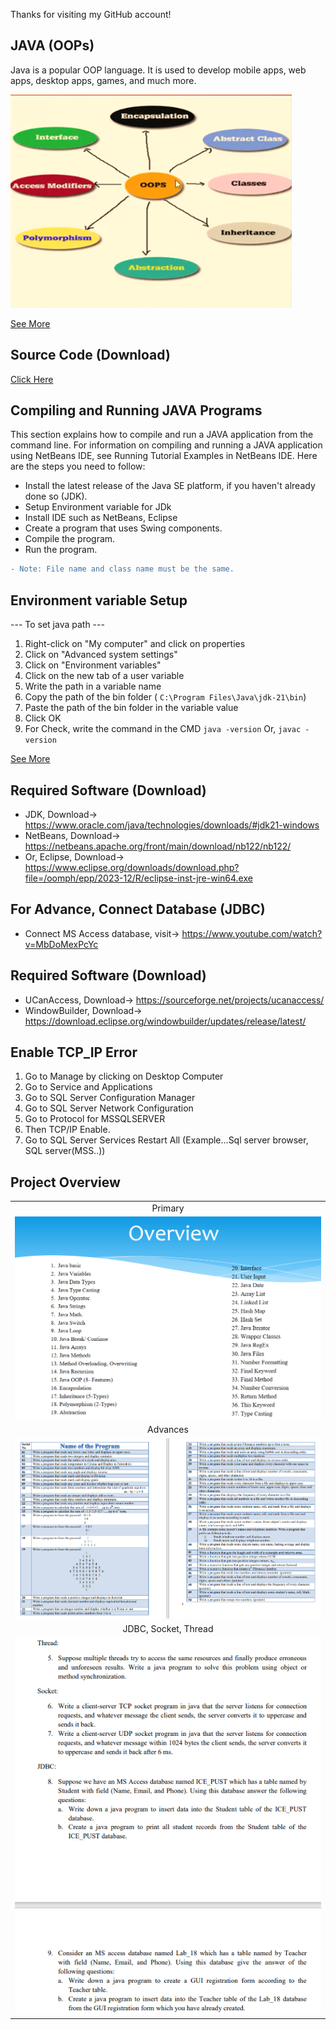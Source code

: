 Thanks for visiting my GitHub account!

## JAVA (OOPs)
Java is a popular OOP language. It is used to develop mobile apps, web apps, desktop apps, games, and much more.

![oop](https://github.com/learnwithfair/java/blob/main/images/oops.png)

[See More](https://www.w3schools.com/java/)

## Source Code (Download)
[Click Here](https://mega.nz/folder/ROF1WBTS#klvFbstilMZrMg_z1JeRhg)


## Compiling and Running JAVA Programs
This section explains how to compile and run a JAVA application from the command line. For information on compiling and running a JAVA application using NetBeans IDE, see Running Tutorial Examples in NetBeans IDE. Here are the steps you need to follow:

- Install the latest release of the Java SE platform, if you haven't already done so (JDK).
- Setup Environment variable for JDk
- Install IDE such as NetBeans, Eclipse
- Create a program that uses Swing components.
- Compile the program.
- Run the program.
```diff
- Note: File name and class name must be the same.

```

## Environment variable Setup
--- To set java path ---
1. Right-click on "My computer" and click on properties
2. Click on "Advanced system settings"
3. Click on "Environment variables"
4. Click on the new tab of a user variable
5. Write the path in a variable name
6. Copy the path of the bin folder ( ``` C:\Program Files\Java\jdk-21\bin ```)
7. Paste the path of the bin folder in the variable value
8. Click OK
9. For Check, write the command in the CMD  ``` java -version ``` Or, ``` javac -version ```
   
[See More](https://stackoverflow.com/questions/1672281/how-to-set-the-environment-variables-for-java-in-windows)

## Required Software (Download)
- JDK, Download-> https://www.oracle.com/java/technologies/downloads/#jdk21-windows
- NetBeans, Download-> https://netbeans.apache.org/front/main/download/nb122/nb122/
- Or, Eclipse, Download-> https://www.eclipse.org/downloads/download.php?file=/oomph/epp/2023-12/R/eclipse-inst-jre-win64.exe

## For Advance, Connect Database (JDBC)
- Connect MS Access database, visit-> https://www.youtube.com/watch?v=MbDoMexPcYc

## Required Software (Download)
- UCanAccess, Download-> https://sourceforge.net/projects/ucanaccess/
- WindowBuilder, Download-> https://download.eclipse.org/windowbuilder/updates/release/latest/


## Enable TCP_IP Error
1. Go to Manage by clicking on Desktop Computer
2. Go to Service and Applications
3. Go to SQL Server Configuration Manager
4. Go to SQL Server Network Configuration
5. Go to Protocol for MSSQLSERVER
6. Then TCP/IP Enable.
7. Go to SQL Server Services Restart All  (Example...Sql server browser, SQL server(MSS..))


## Project Overview

|   | 
|:---:|
|Primary|
|![Primary](https://github.com/learnwithfair/java/blob/main/images/overview.png)|
|Advances|
|![Advances](https://github.com/learnwithfair/java/blob/main/images/advance.png)|
|JDBC, Socket, Thread|
|![Advances](https://github.com/learnwithfair/java/blob/main/images/jdbc-socket-thread.png)|




